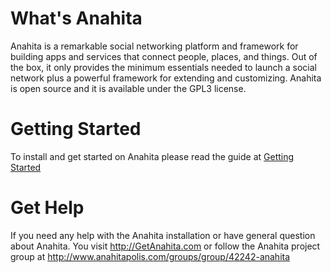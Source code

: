 What's Anahita
============== 
Anahita is a remarkable social networking platform and framework for building apps and services that connect people, places, and things. 
Out of the box, it only provides the minimum essentials needed to launch a social network plus a powerful framework for extending and customizing. 
Anahita is open source and it is available under the GPL3 license. 

Getting Started
=========================================
To install and get started on Anahita please read the guide at [Getting Started](https://github.com/anahitasocial/anahita/wiki/Getting-started)

Get Help
========
If you need any help with the Anahita installation or have general question about Anahita. 
You visit http://GetAnahita.com or follow the Anahita project group at http://www.anahitapolis.com/groups/group/42242-anahita
